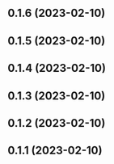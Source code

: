 ## 0.1.6 (2023-02-10)

## 0.1.5 (2023-02-10)

## 0.1.4 (2023-02-10)

## 0.1.3 (2023-02-10)

## 0.1.2 (2023-02-10)

## 0.1.1 (2023-02-10)
